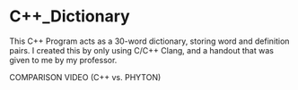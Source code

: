 # C++_Dictionary
This C++ Program acts as a 30-word dictionary, storing word and definition pairs. I created this by only using C/C++ Clang, and a handout that was given to me by my professor.

COMPARISON VIDEO (C++ vs. PHYTON)
